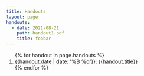 ```yaml
---
title: Handouts
layout: page
handouts:
  - date: 2021-08-21
    path: handout1.pdf
    title: foobar
---
```


<!-- <ul>
  {% for handout in site.handouts %}
    <li>
      Handout {{handout.number}} ({{handout.date | date: '%B %d'}}): <a href="/assets/handouts/{{ handout.basename }}">{{handout.title}}</a>
    </li>
  {% endfor %}
</ul> -->

<ol>
{% for handout in page.handouts %}
    <li>
      {{handout.date | date: '%B %d'}}: <a href="/assets/handouts/{{ handout.basename }}">{{handout.title}}</a>
      </li>
{% endfor %}
</ol>
